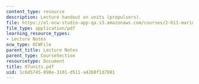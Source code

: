 ```yaml
---
content_type: resource
description: Lecture handout on units (propulsors).
file: https://ol-ocw-studio-app-qa.s3.amazonaws.com/courses/2-611-marine-power-and-propulsion-fall-2006/1c6d5745898e3101d511a4260f1d7081_07units.pdf
file_type: application/pdf
learning_resource_types:
- Lecture Notes
ocw_type: OCWFile
parent_title: Lecture Notes
parent_type: CourseSection
resourcetype: Document
title: 07units.pdf
uid: 1c6d5745-898e-3101-d511-a4260f1d7081
---
```


